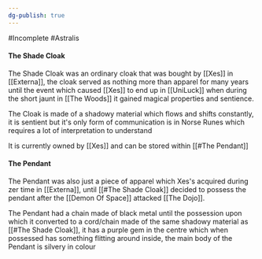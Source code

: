 ```yaml
---
dg-publish: true
---
```

#Incomplete #Astralis 
#### The Shade Cloak
The Shade Cloak was an ordinary cloak that was bought by [[Xes]] in [[Externa]], the cloak served as nothing more than apparel for many years until the event which caused [[Xes]] to end up in [[UniLuck]] when during the short jaunt in [[The Woods]] it gained magical properties and sentience.

The Cloak is made of a shadowy material which flows and shifts constantly, it is sentient but it's only form of communication is in Norse Runes which requires a lot of interpretation to understand

It is currently owned by [[Xes]] and can be stored within [[#The Pendant]]

#### The Pendant
The Pendant was also just a piece of apparel which Xes's acquired during zer time in [[Externa]], until [[#The Shade Cloak]] decided to possess the pendant after the [[Demon Of Space]] attacked [[The Dojo]].

The Pendant had a chain made of black metal until the possession upon which it converted to a cord/chain made of the same shadowy material as [[#The Shade Cloak]], it has a purple gem in the centre which when possessed has something flitting around inside, the main body of the Pendant is silvery in colour

